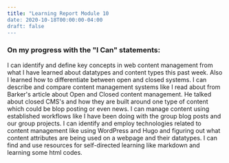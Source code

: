 ```yaml
---
title: "Learning Report Module 10
date: 2020-10-18T00:00:00-04:00
draft: false
---
```

### On my progress with the "I Can" statements:

I can identify and define key concepts in web content management from what I have learned about datatypes and content types this past week. Also I learned how to differentiate between open and closed systems. I can describe and compare content management systems like I read about from Barker's article about Open and Closed content management. He talked about closed CMS's and how they are built around one type of content which could be blop posting or even news. I can manage content using established workflows like I have been doing with the group blog posts and our group projects. I can identify and employ technologies related to content management like using WordPress and Hugo and figuring out what content attributes are being used on a webpage and their datatypes. I can find and use resources for self-directed learning like markdown and learning some html codes.
